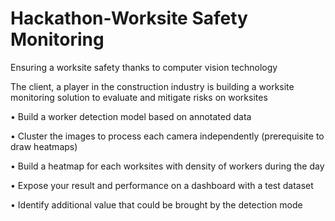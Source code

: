 # Hackathon-Worksite Safety Monitoring

Ensuring a worksite safety thanks to computer vision technology


The client, a player in the construction industry is building a worksite monitoring solution to evaluate and mitigate risks on worksites

• Build a worker detection model based on annotated data

• Cluster the images to process each camera independently (prerequisite to draw heatmaps)

• Build a heatmap for each worksites with density of workers during the day

• Expose your result and performance on a dashboard with a test dataset

• Identify additional value that could be brought by the detection mode

